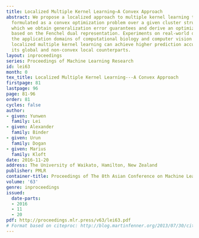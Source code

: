 ```yaml
---
title: Localized Multiple Kernel Learning—A Convex Approach
abstract: We propose a localized approach to multiple kernel learning that can be
  formulated as a convex optimization problem over a given cluster structure. For
  which we obtain generalization error guarantees and derive an optimization algorithm
  based on the Fenchel dual representation. Experiments on real-world datasets from
  the application domains of computational biology and computer vision show that convex
  localized multiple kernel learning can achieve higher prediction accuracies than
  its global and non-convex local counterparts.
layout: inproceedings
series: Proceedings of Machine Learning Research
id: lei63
month: 0
tex_title: Localized Multiple Kernel Learning---A Convex Approach
firstpage: 81
lastpage: 96
page: 81-96
order: 81
cycles: false
author:
- given: Yunwen
  family: Lei
- given: Alexander
  family: Binder
- given: Urun
  family: Dogan
- given: Marius
  family: Kloft
date: 2016-11-20
address: The University of Waikato, Hamilton, New Zealand
publisher: PMLR
container-title: Proceedings of The 8th Asian Conference on Machine Learning
volume: '63'
genre: inproceedings
issued:
  date-parts:
  - 2016
  - 11
  - 20
pdf: http://proceedings.mlr.press/v63/lei63.pdf
# Format based on citeproc: http://blog.martinfenner.org/2013/07/30/citeproc-yaml-for-bibliographies/
---
```

